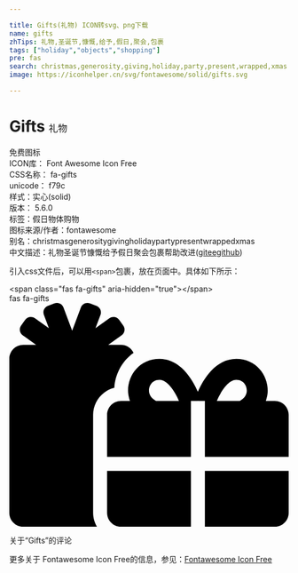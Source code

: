 ```yaml
---

title: Gifts(礼物) ICON转svg、png下载
name: gifts
zhTips: 礼物,圣诞节,慷慨,给予,假日,聚会,包裹
tags: ["holiday","objects","shopping"]
pre: fas
search: christmas,generosity,giving,holiday,party,present,wrapped,xmas
image: https://iconhelper.cn/svg/fontawesome/solid/gifts.svg

---
```


# Gifts  <small style="font-size: 60%;font-weight: 100">礼物</small>


<div class="detail-page">
<p>
<span><span class="badge-success badge">免费图标</span> </span>
<br/>
<span>
ICON库：
<span class="badge-secondary badge">Font Awesome Icon Free</span> 
</span>
<br/>
<span>
CSS名称：
<span class="badge-secondary badge">fa-gifts</span> 
</span>
<br/>
<span>
unicode：
<span class="badge-secondary badge">f79c</span> 
<copy-btn content='f79c' btn-title=""></copy-btn>
<copy-btn :content='String.fromCodePoint(parseInt("f79c", 16))' btn-title="复制U"></copy-btn>
</span><br/><span>样式：<span class="badge-light badge">实心(solid)</span></span>
<br/>
<span>
版本：
<span class="badge-secondary badge">5.6.0</span> 
</span><br/><span>标签：<span class="badge-light badge"><router-link to="/tags/holiday.html">假日</router-link></span><span class="badge-light badge"><router-link to="/tags/objects.html">物体</router-link></span><span class="badge-light badge"><router-link to="/tags/shopping.html">购物</router-link></span></span>
<br/>
<span>图标来源/作者：<span class="badge-light badge">fontawesome</span></span> 
<br/>
<span>别名：<span class="badge-light badge">christmas</span><span class="badge-light badge">generosity</span><span class="badge-light badge">giving</span><span class="badge-light badge">holiday</span><span class="badge-light badge">party</span><span class="badge-light badge">present</span><span class="badge-light badge">wrapped</span><span class="badge-light badge">xmas</span></span><br/><span class="zh-detail">中文描述：<span class="badge-primary badge">礼物</span><span class="badge-primary badge">圣诞节</span><span class="badge-primary badge">慷慨</span><span class="badge-primary badge">给予</span><span class="badge-primary badge">假日</span><span class="badge-primary badge">聚会</span><span class="badge-primary badge">包裹</span><span class="help-link"><span>帮助改进</span>(<a href="https://gitee.com/liuwave/icon-helper/edit/master/json/fontawesome/solid/gifts.json" target="_blank" rel="noopener noreferrer">gitee</a><a href="https://github.com/liuwave/icon-helper/edit/master/json/fontawesome/solid/gifts.json" target="_blank" rel="noopener noreferrer">github</a></span>)</span><br/>
</p>
</div>
<div class="alert alert-dark">
  <i class="fas fa-gifts fa-xs"></i>
  <i class="fas fa-gifts fa-sm"></i>
  <i class="fas fa-gifts fa-lg"></i>
  <i class="fas fa-gifts fa-2x"></i>
  <i class="fas fa-gifts fa-3x"></i>
  <i class="fas fa-gifts fa-5x"></i>
  <i class="fas fa-gifts fa-7x"></i>
</div>
<div>
  <p>引入css文件后，可以用<code>&lt;span&gt;</code>包裹，放在页面中。具体如下所示：    
  </p>
  <div class="alert alert-primary" style="font-size: 14px">
    &lt;span class="fas fa-gifts" aria-hidden="true"&gt;&lt;/span&gt;
    <copy-btn content='<span class="fas fa-gifts" aria-hidden="true"></span>'></copy-btn>
  </div>
  <div class="alert alert-secondary">
    <i class="fas fa-gifts"
    style="font-size: 24px"
    aria-hidden="true"></i> fas fa-gifts
    <copy-btn content="fas fa-gifts" btn-title="复制图标名称"></copy-btn>
  </div>
</div>
<div id="svg" class="svg-wrap">
<svg xmlns="http://www.w3.org/2000/svg" viewBox="0 0 640 512"><path d="M240.6 194.1c1.9-30.8 17.3-61.2 44-79.8C279.4 103.5 268.7 96 256 96h-29.4l30.7-22c7.2-5.1 8.9-15.1 3.7-22.3l-9.3-13c-5.1-7.2-15.1-8.9-22.3-3.7l-32 22.9 11.5-30.6c3.1-8.3-1.1-17.5-9.4-20.6l-15-5.6c-8.3-3.1-17.5 1.1-20.6 9.4l-19.9 53-19.9-53.1C121 2.1 111.8-2.1 103.5 1l-15 5.6C80.2 9.7 76 19 79.2 27.2l11.5 30.6L58.6 35c-7.2-5.1-17.2-3.5-22.3 3.7l-9.3 13c-5.1 7.2-3.5 17.2 3.7 22.3l30.7 22H32c-17.7 0-32 14.3-32 32v352c0 17.7 14.3 32 32 32h168.9c-5.5-9.5-8.9-20.3-8.9-32V256c0-29.9 20.8-55 48.6-61.9zM224 480c0 17.7 14.3 32 32 32h160V384H224v96zm224 32h160c17.7 0 32-14.3 32-32v-96H448v128zm160-288h-20.4c2.6-7.6 4.4-15.5 4.4-23.8 0-35.5-27-72.2-72.1-72.2-48.1 0-75.9 47.7-87.9 75.3-12.1-27.6-39.9-75.3-87.9-75.3-45.1 0-72.1 36.7-72.1 72.2 0 8.3 1.7 16.2 4.4 23.8H256c-17.7 0-32 14.3-32 32v96h192V224h15.3l.7-.2.7.2H448v128h192v-96c0-17.7-14.3-32-32-32zm-272 0c-2.7-1.4-5.1-3-7.2-4.8-7.3-6.4-8.8-13.8-8.8-19 0-9.7 6.4-24.2 24.1-24.2 18.7 0 35.6 27.4 44.5 48H336zm199.2-4.8c-2.1 1.8-4.5 3.4-7.2 4.8h-52.6c8.8-20.3 25.8-48 44.5-48 17.7 0 24.1 14.5 24.1 24.2 0 5.2-1.5 12.6-8.8 19z"/></svg>
</div>
<detail full-name='fa-gifts'></detail>

<Vssue title="关于“Gifts”的评论" >关于“Gifts”的评论</Vssue>
    
<div><p>更多关于  Fontawesome Icon Free的信息，参见：<a target="_blank" href="https://iconhelper.cn/fontawesome.html">Fontawesome Icon Free</a>
</p></div>
